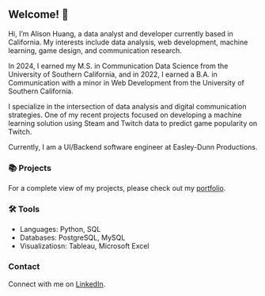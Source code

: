 <!-- ## Hi there 👋 -->

## Welcome! 👋

Hi, I’m Alison Huang, a data analyst and developer currently based in California. My interests include data analysis, web development, machine learning, game design, and communication research.

In 2024, I earned my M.S. in Communication Data Science from the University of Southern California, and in 2022, I earned a B.A. in Communication with a minor in Web Development from the University of Southern California.

I specialize in the intersection of data analysis and digital communication strategies. One of my recent projects focused on developing a machine learning solution using Steam and Twitch data to predict game popularity on Twitch.

Currently, I am a UI/Backend software engineer at Easley-Dunn Productions.

### 📚 Projects
For a complete view of my projects, please check out my [portfolio](https://github.com/yq808/project-guide).

### 🛠️ Tools
- Languages: Python, SQL
- Databases: PostgreSQL, MySQL
- Visualizatiosn: Tableau, Microsoft Excel

### Contact
Connect with me on [LinkedIn](https://www.linkedin.com/in/yueqi-huang/).

<!--
**yq808/yq808** is a ✨ _special_ ✨ repository because its `README.md` (this file) appears on your GitHub profile.

Here are some ideas to get you started:

- 🔭 I’m currently working on ...
- 🌱 I’m currently learning ...
- 👯 I’m looking to collaborate on ...
- 🤔 I’m looking for help with ...
- 💬 Ask me about ...
- 📫 How to reach me: ...
- 😄 Pronouns: ...
- ⚡ Fun fact: ...
-->
